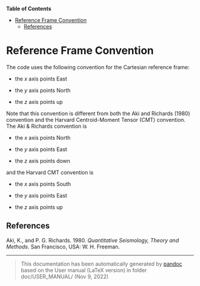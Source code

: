 **Table of Contents**

- [Reference Frame Convention](#cha:Reference-Frame-Convention)
  - [References](#references)

Reference Frame Convention
==========================

The code uses the following convention for the Cartesian reference frame:

- the $x$ axis points East

- the $y$ axis points North

- the $z$ axis points up

Note that this convention is different from both the Aki and Richards (1980) convention and the Harvard Centroid-Moment Tensor (CMT) convention. The Aki & Richards convention is

- the $x$ axis points North

- the $y$ axis points East

- the $z$ axis points down

and the Harvard CMT convention is

- the $x$ axis points South

- the $y$ axis points East

- the $z$ axis points up

References
----------

Aki, K., and P. G. Richards. 1980. *Quantitative Seismology, Theory and Methods*. San Francisco, USA: W. H. Freeman.

-----
> This documentation has been automatically generated by [pandoc](http://www.pandoc.org)
> based on the User manual (LaTeX version) in folder doc/USER_MANUAL/
> (Nov  9, 2022)

